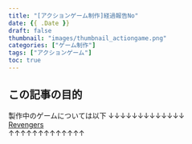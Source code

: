 ```yaml
---
title: "[アクションゲーム制作]経過報告No"
date: {{ .Date }}
draft: false
thumbnail: "images/thumbnail_actiongame.png"
categories: ["ゲーム制作"]
tags: ["アクションゲーム"]
toc: true
---
```


## この記事の目的  

  
製作中のゲームについては以下
↓↓↓↓↓↓↓↓↓↓↓↓↓  
<a href="https://game230035.github.io/game/SwordBattle_web/index.html">Revengers</a>  
↑↑↑↑↑↑↑↑↑↑↑↑↑  
